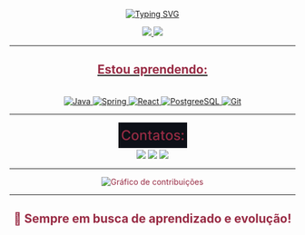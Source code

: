 <p align="center">
  <a href="https://git.io/typing-svg">
    <img src="https://readme-typing-svg.demolab.com?font=Fira+Code&weight=600&size=25&pause=1000&color=982B44&random=false&width=435&height=40&lines=Ol%C3%A1%2C+eu+sou+Klaus+Santos!+%E2%98%95%F0%9F%92%BB%F0%9F%8C%9" alt="Typing SVG">
  </a>
</p>

<div align="center">
  <a href="https://github.com/KlausSantos">
  <img loading="lazy" height="150em" src="https://github-readme-stats.vercel.app/api?username=KlausSantos&show_icons=true&theme=moltack&include_all_commits=true&count_private=true"/>
  <img loading="lazy" height="150em" src="https://github-readme-stats.vercel.app/api/top-langs/?username=KlausSantos&layout=compact&langs_count=7&theme=moltack"/>
</div>
    
---

<h2 align="center" style="color: #982B44;">
  Estou aprendendo:
</h2>

<div style="display: inline_block" align="center"><br>
  <img src="https://cdn.jsdelivr.net/gh/devicons/devicon/icons/java/java-original.svg" width="50" height="40" alt="Java"/>
  <img src="https://cdn.jsdelivr.net/gh/devicons/devicon/icons/spring/spring-original.svg" width="50" height="40" alt="Spring"/>
  <img src="https://cdn.jsdelivr.net/gh/devicons/devicon/icons/react/react-original.svg" width="50" height="40" alt="React"/>
  <img src="https://cdn.jsdelivr.net/gh/devicons/devicon@latest/icons/postgresql/postgresql-original.svg" width="50" height="40" alt="PostgreeSQL"/>
  <img src="https://cdn.jsdelivr.net/gh/devicons/devicon@latest/icons/git/git-original.svg" width="50" height="40" alt="Git"/>
</div>

---

<div align="center">
  <img src="Contatos.jpg" />
</div>

<div align="center">
  <a href="https://instagram.com/klausantus/" target="_blank"><img loading="lazy" src="https://img.shields.io/badge/-Instagram-%23E4405F?style=for-the-badge&logo=instagram&logoColor=white" target="_blank"></a>
  <a href = "mailto:contato@klausantos82"><img loading="lazy" src="https://img.shields.io/badge/Gmail-D14836?style=for-the-badge&logo=gmail&logoColor=white" target="_blank"></a>
  <a href="https://www.linkedin.com/in/klausantos82/" target="_blank"><img loading="lazy" src="https://img.shields.io/badge/-LinkedIn-%230077B5?style=for-the-badge&logo=linkedin&logoColor=white" target="_blank"></a>   
</div>

---

<div align="center" style="color: #982B44;">
  <img src="https://github-readme-activity-graph.vercel.app/graph?username=KlausSantos&theme=drakula&hide_border=true" alt="Gráfico de contribuições">
</div>

---

<h2 align="center" style="color: #982B44;">
  🎯 Sempre em busca de aprendizado e evolução!
</h2>
